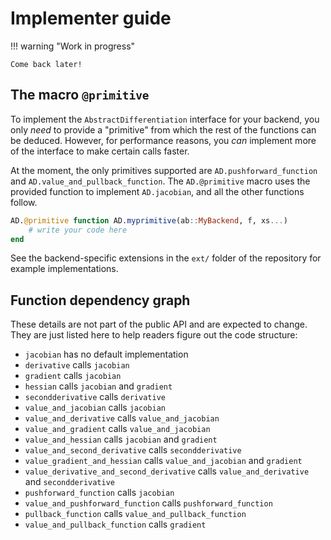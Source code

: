 # Implementer guide

!!! warning "Work in progress"
    
    Come back later!

## The macro `@primitive`

To implement the `AbstractDifferentiation` interface for your backend, you only _need_ to provide a "primitive" from which the rest of the functions can be deduced.
However, for performance reasons, you _can_ implement more of the interface to make certain calls faster.

At the moment, the only primitives supported are `AD.pushforward_function` and `AD.value_and_pullback_function`.
The `AD.@primitive` macro uses the provided function to implement `AD.jacobian`, and all the other functions follow.

```julia
AD.@primitive function AD.myprimitive(ab::MyBackend, f, xs...)
    # write your code here
end
```

See the backend-specific extensions in the `ext/` folder of the repository for example implementations.

## Function dependency graph

These details are not part of the public API and are expected to change.
They are just listed here to help readers figure out the code structure:

  - `jacobian` has no default implementation
  - `derivative` calls `jacobian`
  - `gradient` calls `jacobian`
  - `hessian` calls `jacobian` and `gradient`
  - `secondderivative` calls `derivative`
  - `value_and_jacobian` calls `jacobian`
  - `value_and_derivative` calls `value_and_jacobian`
  - `value_and_gradient` calls `value_and_jacobian`
  - `value_and_hessian` calls `jacobian` and `gradient`
  - `value_and_second_derivative` calls `secondderivative`
  - `value_gradient_and_hessian` calls `value_and_jacobian` and `gradient`
  - `value_derivative_and_second_derivative` calls `value_and_derivative` and `secondderivative`
  - `pushforward_function` calls `jacobian`
  - `value_and_pushforward_function` calls `pushforward_function`
  - `pullback_function` calls `value_and_pullback_function`
  - `value_and_pullback_function` calls `gradient`
